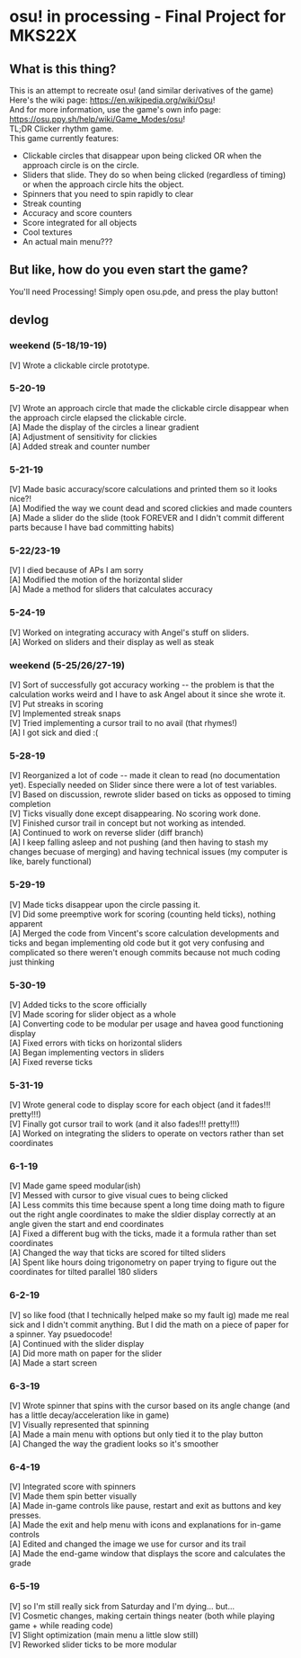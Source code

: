 # osu! in processing - Final Project for MKS22X

## What is this thing?
This is an attempt to recreate osu! (and similar derivatives of the game) <br/>
Here's the wiki page: https://en.wikipedia.org/wiki/Osu! <br/>
And for more information, use the game's own info page: https://osu.ppy.sh/help/wiki/Game_Modes/osu! <br/>
TL;DR Clicker rhythm game. <br/>
This game currently features:
- Clickable circles that disappear upon being clicked OR when the approach circle is on the circle.
- Sliders that slide. They do so when being clicked (regardless of timing) or when the approach circle hits the object.
- Spinners that you need to spin rapidly to clear
- Streak counting
- Accuracy and score counters
- Score integrated for all objects
- Cool textures
- An actual main menu???

## But like, how do you even start the game?
You'll need Processing!
Simply open osu.pde, and press the play button!

## devlog
### weekend (5-18/19-19)
[V] Wrote a clickable circle prototype. <br/>

### 5-20-19
[V] Wrote an approach circle that made the clickable circle disappear when the approach circle elapsed the clickable circle.<br/>
[A] Made the display of the circles a linear gradient <br/>
[A] Adjustment of sensitivity for clickies <br/>
[A] Added streak and counter number <br/>

### 5-21-19
[V] Made basic accuracy/score calculations and printed them so it looks nice?! <br/>
[A] Modified the way we count dead and scored clickies and made counters <br/>
[A] Made a slider do the slide (took FOREVER and I didn't commit different parts because I have bad committing habits) <br/>

### 5-22/23-19
[V] I died because of APs I am sorry <br/>
[A] Modified the motion of the horizontal slider <br/>
[A] Made a method for sliders that calculates accuracy <br/>

### 5-24-19
[V] Worked on integrating accuracy with Angel's stuff on sliders. <br/>
[A] Worked on sliders and their display as well as steak <br/>

### weekend (5-25/26/27-19)
[V] Sort of successfully got accuracy working -- the problem is that the calculation works weird and I have to ask Angel about it since she wrote it. <br/>
[V] Put streaks in scoring <br/>
[V] Implemented streak snaps <br/>
[V] Tried implementing a cursor trail to no avail (that rhymes!) <br/>
[A] I got sick and died :( <br/>

### 5-28-19
[V] Reorganized a lot of code -- made it clean to read (no documentation yet). Especially needed on Slider since there were a lot of test variables. <br/>
[V] Based on discussion, rewrote slider based on ticks as opposed to timing completion <br/>
[V] Ticks visually done except disappearing. No scoring work done. <br/>
[V] Finished cursor trail in concept but not working as intended. <br/>
[A] Continued to work on reverse slider (diff branch) <br/>
[A] I keep falling asleep and not pushing (and then having to stash my changes becuase of merging) and having technical issues (my computer is like, barely functional) <br/>

### 5-29-19
[V] Made ticks disappear upon the circle passing it. <br/>
[V] Did some preemptive work for scoring (counting held ticks), nothing apparent <br/>
[A] Merged the code from Vincent's score calculation developments and ticks and began implementing old code but it got very confusing and complicated so there weren't enough commits because not much coding just thinking<br/>

### 5-30-19
[V] Added ticks to the score officially <br/>
[V] Made scoring for slider object as a whole <br/>
[A] Converting code to be modular per usage and havea good functioning display <br/>
[A] Fixed errors with ticks on horizontal sliders <br/>
[A] Began implementing vectors in sliders <br/>
[A] Fixed reverse ticks <br/>

### 5-31-19
[V] Wrote general code to display score for each object (and it fades!!! pretty!!!) <br/>
[V] Finally got cursor trail to work (and it also fades!!! pretty!!!) <br/>
[A] Worked on integrating the sliders to operate on vectors rather than set coordinates<br/>

### 6-1-19
[V] Made game speed modular(ish) <br/>
[V] Messed with cursor to give visual cues to being clicked <br/>
[A] Less commits this time because spent a long time doing math to figure out the right angle coordinates to make the sldier display correctly at an angle given the start and end coordinates <br/>
[A] Fixed a different bug with the ticks, made it a formula rather than set coordinates <br/>
[A] Changed the way that ticks are scored for tilted sliders <br/>
[A] Spent like hours doing trigonometry on paper trying to figure out the coordinates for tilted parallel 180 sliders <br />

### 6-2-19
[V] so like food (that I technically helped make so my fault ig) made me real sick and I didn't commit anything. But I did the math on a piece of paper for a spinner. Yay psuedocode! <br/>
[A] Continued with the slider display <br />
[A] Did more math on paper for the slider <br />
[A] Made a start screen<br />

### 6-3-19
[V] Wrote spinner that spins with the cursor based on its angle change (and has a little decay/acceleration like in game) <br/>
[V] Visually represented that spinning <br/>
[A] Made a main menu with options but only tied it to the play button <br />
[A] Changed the way the gradient looks so it's smoother <br />

### 6-4-19
[V] Integrated score with spinners </br>
[V] Made them spin better visually </br>
[A] Made in-game controls like pause, restart and exit as buttons and key presses. <br />
[A] Made the exit and help menu with icons and explanations for in-game controls <br />
[A] Edited and changed the image we use for cursor and its trail <br/>
[A] Made the end-game window that displays the score and calculates the grade <br />

### 6-5-19
[V] so I'm still really sick from Saturday and I'm dying... but... <br/>
[V] Cosmetic changes, making certain things neater (both while playing game + while reading code) <br />
[V] Slight optimization (main menu a little slow still) <br />
[V] Reworked slider ticks to be more modular
